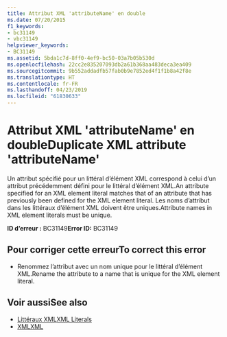 ```yaml
---
title: Attribut XML 'attributeName' en double
ms.date: 07/20/2015
f1_keywords:
- bc31149
- vbc31149
helpviewer_keywords:
- BC31149
ms.assetid: 5bda1c7d-8ff0-4ef9-bc50-03a7b05b530d
ms.openlocfilehash: 22cc2e835207093db2a61b368aa483deca3ea409
ms.sourcegitcommit: 9b552addadfb57fab0b9e7852ed4f1f1b8a42f8e
ms.translationtype: HT
ms.contentlocale: fr-FR
ms.lasthandoff: 04/23/2019
ms.locfileid: "61830633"
---
```

# <a name="duplicate-xml-attribute-attributename"></a><span data-ttu-id="d7970-102">Attribut XML 'attributeName' en double</span><span class="sxs-lookup"><span data-stu-id="d7970-102">Duplicate XML attribute 'attributeName'</span></span>
<span data-ttu-id="d7970-103">Un attribut spécifié pour un littéral d’élément XML correspond à celui d’un attribut précédemment défini pour le littéral d’élément XML.</span><span class="sxs-lookup"><span data-stu-id="d7970-103">An attribute specified for an XML element literal matches that of an attribute that has previously been defined for the XML element literal.</span></span> <span data-ttu-id="d7970-104">Les noms d’attribut dans les littéraux d’élément XML doivent être uniques.</span><span class="sxs-lookup"><span data-stu-id="d7970-104">Attribute names in XML element literals must be unique.</span></span>  
  
 <span data-ttu-id="d7970-105">**ID d’erreur :** BC31149</span><span class="sxs-lookup"><span data-stu-id="d7970-105">**Error ID:** BC31149</span></span>  
  
## <a name="to-correct-this-error"></a><span data-ttu-id="d7970-106">Pour corriger cette erreur</span><span class="sxs-lookup"><span data-stu-id="d7970-106">To correct this error</span></span>  
  
- <span data-ttu-id="d7970-107">Renommez l’attribut avec un nom unique pour le littéral d’élément XML.</span><span class="sxs-lookup"><span data-stu-id="d7970-107">Rename the attribute to a name that is unique for the XML element literal.</span></span>  
  
## <a name="see-also"></a><span data-ttu-id="d7970-108">Voir aussi</span><span class="sxs-lookup"><span data-stu-id="d7970-108">See also</span></span>

- [<span data-ttu-id="d7970-109">Littéraux XML</span><span class="sxs-lookup"><span data-stu-id="d7970-109">XML Literals</span></span>](../../visual-basic/language-reference/xml-literals/index.md)
- [<span data-ttu-id="d7970-110">XML</span><span class="sxs-lookup"><span data-stu-id="d7970-110">XML</span></span>](../../visual-basic/programming-guide/language-features/xml/index.md)
